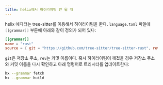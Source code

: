 ```yaml
---
title: helix에서 하이라이팅 안 될 때
---
```


helix 에디터는 tree-sitter를 이용해서 하이라이팅을 한다. `language.toml` 파일에 `[[grammar]]` 부문에 아래와 같이 정의가 되어 있다:

```toml
[[grammar]]
name = "rust"
source = { git = "https://github.com/tree-sitter/tree-sitter-rust", rev = "0431a2c60828731f27491ee9fdefe25e250ce9c9" }
```

`git`은 저장소 주소, `rev`는 커밋 이름이다. 혹시 하이라이팅이 깨졌을 경우 저장소 주소와 커밋 이름을 다시 확인하고 아래 명령어로 트리시터를 업데이트한다:

```bash
hx --grammar fetch
hx --grammar build
```